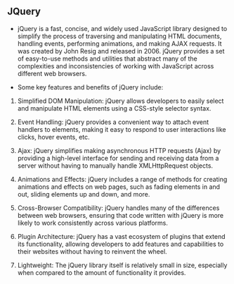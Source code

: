 ## JQuery
- jQuery is a fast, concise, and widely used JavaScript library designed to simplify the process of traversing and manipulating HTML documents, handling events, performing animations, and making AJAX requests. It was created by John Resig and released in 2006. jQuery provides a set of easy-to-use methods and utilities that abstract many of the complexities and inconsistencies of working with JavaScript across different web browsers.

- Some key features and benefits of jQuery include:

1. Simplified DOM Manipulation: jQuery allows developers to easily select and manipulate HTML elements using a CSS-style selector syntax.

2. Event Handling: jQuery provides a convenient way to attach event handlers to elements, making it easy to respond to user interactions like clicks, hover events, etc.

3. Ajax: jQuery simplifies making asynchronous HTTP requests (Ajax) by providing a high-level interface for sending and receiving data from a server without having to manually handle XMLHttpRequest objects.

4. Animations and Effects: jQuery includes a range of methods for creating animations and effects on web pages, such as fading elements in and out, sliding elements up and down, and more.

5. Cross-Browser Compatibility: jQuery handles many of the differences between web browsers, ensuring that code written with jQuery is more likely to work consistently across various platforms.

6. Plugin Architecture: jQuery has a vast ecosystem of plugins that extend its functionality, allowing developers to add features and capabilities to their websites without having to reinvent the wheel.

7. Lightweight: The jQuery library itself is relatively small in size, especially when compared to the amount of functionality it provides.